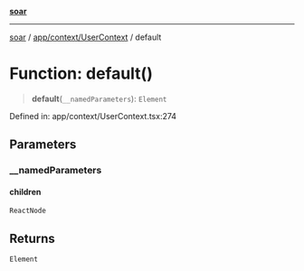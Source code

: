 [**soar**](../../../../README.md)

***

[soar](../../../../modules.md) / [app/context/UserContext](../README.md) / default

# Function: default()

> **default**(`__namedParameters`): `Element`

Defined in: app/context/UserContext.tsx:274

## Parameters

### \_\_namedParameters

#### children

`ReactNode`

## Returns

`Element`
